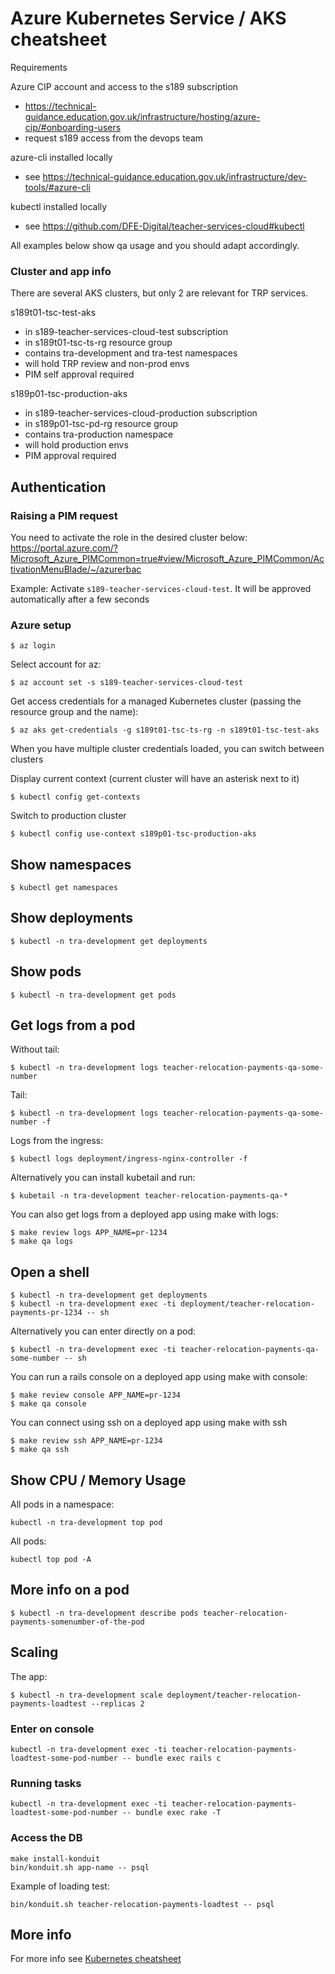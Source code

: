 # Azure Kubernetes Service / AKS cheatsheet

Requirements

Azure CIP account and access to the s189 subscription
- https://technical-guidance.education.gov.uk/infrastructure/hosting/azure-cip/#onboarding-users
- request s189 access from the devops team

azure-cli installed locally
- see https://technical-guidance.education.gov.uk/infrastructure/dev-tools/#azure-cli

kubectl installed locally
- see https://github.com/DFE-Digital/teacher-services-cloud#kubectl

All examples below show qa usage and you should adapt accordingly.

### Cluster and app info

There are several AKS clusters, but only 2 are relevant for TRP services.

s189t01-tsc-test-aks
- in s189-teacher-services-cloud-test subscription
- in s189t01-tsc-ts-rg resource group
- contains tra-development and tra-test namespaces
- will hold TRP review and non-prod envs
- PIM self approval required

s189p01-tsc-production-aks
- in s189-teacher-services-cloud-production subscription
- in s189p01-tsc-pd-rg resource group
- contains tra-production namespace
- will hold production envs
- PIM approval required

## Authentication

### Raising a PIM request

You need to activate the role in the desired cluster below:
https://portal.azure.com/?Microsoft_Azure_PIMCommon=true#view/Microsoft_Azure_PIMCommon/ActivationMenuBlade/~/azurerbac

Example: Activate `s189-teacher-services-cloud-test`. It will be approved automatically after a few seconds

### Azure setup

```
$ az login
```

Select account for az:

```
$ az account set -s s189-teacher-services-cloud-test
```

Get access credentials for a managed Kubernetes cluster (passing the
resource group and the name):

```
$ az aks get-credentials -g s189t01-tsc-ts-rg -n s189t01-tsc-test-aks
```

When you have multiple cluster credentials loaded, you can switch between clusters

Display current context (current cluster will have an asterisk next to it)

```
$ kubectl config get-contexts
```

Switch to production cluster
```
$ kubectl config use-context s189p01-tsc-production-aks
```

## Show namespaces

```
$ kubectl get namespaces
```

## Show deployments

```
$ kubectl -n tra-development get deployments
```

## Show pods

```
$ kubectl -n tra-development get pods
```

## Get logs from a pod

Without tail:

```
$ kubectl -n tra-development logs teacher-relocation-payments-qa-some-number
```

Tail:

```
$ kubectl -n tra-development logs teacher-relocation-payments-qa-some-number -f
```

Logs from the ingress:

```
$ kubectl logs deployment/ingress-nginx-controller -f
```

Alternatively you can install kubetail and run:

```
$ kubetail -n tra-development teacher-relocation-payments-qa-*
```

You can also get logs from a deployed app using make with logs:

```
$ make review logs APP_NAME=pr-1234
$ make qa logs
```

## Open a shell

```
$ kubectl -n tra-development get deployments
$ kubectl -n tra-development exec -ti deployment/teacher-relocation-payments-pr-1234 -- sh
```

Alternatively you can enter directly on a pod:

```
$ kubectl -n tra-development exec -ti teacher-relocation-payments-qa-some-number -- sh
```

You can run a rails console on a deployed app using make with console:

```
$ make review console APP_NAME=pr-1234
$ make qa console
```

You can connect using ssh on a deployed app using make with ssh

```
$ make review ssh APP_NAME=pr-1234
$ make qa ssh
```

## Show CPU / Memory Usage

All pods in a namespace:
```
kubectl -n tra-development top pod
```

All pods:
```
kubectl top pod -A
```

## More info on a pod

```
$ kubectl -n tra-development describe pods teacher-relocation-payments-somenumber-of-the-pod
```

## Scaling

The app:
```
$ kubectl -n tra-development scale deployment/teacher-relocation-payments-loadtest --replicas 2
```

### Enter on console

```
kubectl -n tra-development exec -ti teacher-relocation-payments-loadtest-some-pod-number -- bundle exec rails c
```


### Running tasks

```
kubectl -n tra-development exec -ti teacher-relocation-payments-loadtest-some-pod-number -- bundle exec rake -T
```

### Access the DB

```
make install-konduit
bin/konduit.sh app-name -- psql
```

Example of loading test:

```
bin/konduit.sh teacher-relocation-payments-loadtest -- psql
```

## More info

For more info see
[Kubernetes cheatsheet](https://kubernetes.io/docs/reference/kubectl/cheatsheet/)
